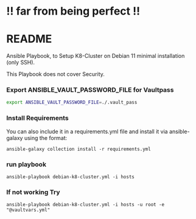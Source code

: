 # !! far from being perfect !!


# README

Ansible Playbook, to Setup K8-Cluster on Debian 11 minimal installation (only SSH).

This Playbook does not cover Security.

### Export ANSIBLE_VAULT_PASSWORD_FILE for Vaultpass
```bash
export ANSIBLE_VAULT_PASSWORD_FILE=./.vault_pass
```

### Install Requirements
You can also include it in a requirements.yml file and install it via ansible-galaxy using the format:
```
ansible-galaxy collection install -r requirements.yml
```


### run playbook
```
ansible-playbook debian-k8-cluster.yml -i hosts
```

### If not working Try
```
ansible-playbook debian-k8-cluster.yml -i hosts -u root -e "@vaultvars.yml"
```

